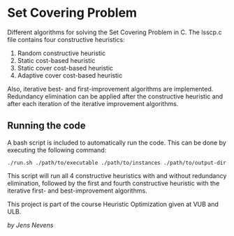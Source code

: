 # Set Covering Problem

Different algorithms for solving the Set Covering Problem in C. The lsscp.c file contains four constructive heuristics:

 1. Random constructive heuristic
 2. Static cost-based heuristic
 3. Static cover cost-based heuristic
 4. Adaptive cover cost-based heuristic

Also, iterative best- and first-improvement algorithms are implemented. Redundancy elimination can be applied after the constructive heuristic and after each iteration of the iterative improvement algorithms.

## Running the code

A bash script is included to automatically run the code. This can be done by executing the following command:

    ./run.sh ./path/to/executable ./path/to/instances ./path/to/output-dir

This script will run all 4 constructive heuristics with and without redundancy elimination, followed by the first and fourth constructive heuristic with the iterative first- and best-improvement algorithms.

This project is part of the course Heuristic Optimization given at VUB and ULB.

_by Jens Nevens_
